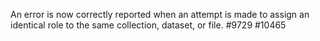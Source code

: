 An error is now correctly reported when an attempt is made to assign an identical role to the same collection, dataset, or file. #9729 #10465